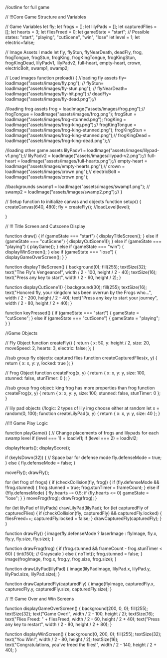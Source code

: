 //outline for full game

//  !!!Core Game Structure and Variables

// Game Variables
let fly;
let frogs = [];
let lilyPads = [];
let capturedFlies = [];
let hearts = 3;
let fliesFreed = 0;
let gameState = "start";  // Possible states: "start", "playing", "cutScene", "win", "lose"
let level = 1;
let electric=false; 
<!-- if ((spaceBarKey && keyPressHold)==true) {
    electric=true;
} else {

electric=false;
} -->

// Image Assets I made
let fly, flyStun, flyNearDeath, deadFly, frog, frogTongue, frogStun, frogKing, frogKingTongue, frogKingStun, frogKingDead, lilyPadv1, lilyPadv2, full-heart, empty-heart, crown, electricBolt, swamp1, swamp2;

// Load images
function preload() {
    //loading fly assets
fly= loadImage("assets/images/fly.png"); //
flyStun= loadImage("assets/images/fly-stun.png"); //
flyNearDeath= loadImage("assets/images/fly-hit.png");//
deadFly= loadImage("assets/images/fly-dead.png");//

 //loading frog assets
frog = loadImage("assets/images/frog.png");//
frogTongue = loadImage("assets/images/frog.png");
frogStun = loadImage("assets/images/frog-stunned.png"); 
frogKing = loadImage("assets/images/frog-king.png");//
frogKingTongue = loadImage("assets/images/frog-king-stunned.png");
frogKingStun  = loadImage("assets/images/frog-king-stunned.png");//
frogKingDead = loadImage("assets/images/frog-king-dead.png");//

 //loading other game assets
lilyPadv1 = loadImage("assets/images/lilypad-v1.png");//
lilyPadv2 = loadImage("assets/images/lilypad-v2.png");//
full-heart = loadImage("assets/images/full-hearts.png");//
empty-heart = loadImage("assets/images/empty-hearts.png");//
crown = loadImage("assets/images/crown.png");//
electricBolt = loadImage("assets/images/crown.png");

//backgrounds
swamp1 = loadImage("assets/images/swamp1.png"); //
swamp2 = loadImage("assets/images/swamp2.png");//
}

// Setup function to initialize canvas and objects
function setup() {
  createCanvas(640, 480);
  fly = createFly();
  //loadLevel(level);


}

// !!! Title Screen and Cutscene Display

function draw() {
  if (gameState === "start") {
    displayTitleScreen();
  } else if (gameState === "cutScene") {
    displayCutScene1();
  } else if (gameState === "playing") {
    playGame();
  } else if (gameState === "win") {
    displayWinScreen();
  } else if (gameState === "lose") {
    displayGameOverScreen();
  }
}

function displayTitleScreen() {
  background(0);
  fill(255);
  textSize(32);
  text("The Fly's Vengeance!", width / 2 - 100, height / 2 - 40);
  textSize(16);
  text("Press any key to start", width / 2 - 60, height / 2);
}

function displayCutScene1() {
  background(30);
  fill(255);
  textSize(16);
  text("Honored fly, your kingdom has been overrun by the Frogs who...", width / 2 - 200, height / 2 - 40);
  text("Press any key to start your journey", width / 2 - 80, height / 2 + 40);
}

function keyPressed() {
  if (gameState === "start") {
    gameState = "cutScene";
  } else if (gameState === "cutScene") {
    gameState = "playing";
  }
}

//Game Objects

// Fly Object
function createFly() {
  return {
    x: 50,
    y: height / 2,
    size: 20,
    moveSpeed: 2,
    hearts: 3,
    electric: false;
  };
}

//sub group fly objects: captured flies
function createCapturedFlies(x, y) {
  return { x: x, y: y, locked: true };
}


// Frog Object 
function createFrog(x, y) {
  return {
    x: x,
    y: y,
    size: 100,
    stunned: false,
    stunTimer: 0
  };
}

//sub group frog object: king frog has more properties than frog
function createFrog(x, y) {
  return {
    x: x,
    y: y,
    size: 100,
    stunned: false,
    stunTimer: 0
  };
}

// lily pad objects
//logic: 2 types of lily img choose either at random
 let x = random(0, 100);
function createLilyPad(x, y) {
  return { x: x, y: y, size: 40 };
}


//!!! Game Play Logic

function playGame() {
  // Change placements of frogs and lilypads for each swamp level
  if (level === 1) = loadlvl1;
  if (level === 2) = loadlvl2;

  displayHearts();
  displayScore();

  if (keyIsDown(32)) { // Space bar for defense mode
    fly.defenseMode = true;
  } else {
    fly.defenseMode = false;
  }

  moveFly();
  drawFly();

  for (let frog of frogs) {
    if (checkCollision(fly, frog)) {
      if (fly.defenseMode && !frog.stunned) {
        frog.stunned = true;
        frog.stunTimer = frameCount;
      } else if (!fly.defenseMode) {
        fly.hearts -= 0.5;
        if (fly.hearts <= 0) gameState = "lose";
      }
    }
    moveFrog(frog);
    drawFrog(frog);
  }

  for (let lilyPad of lilyPads) drawLilyPad(lilyPad);
  for (let capturedFly of capturedFlies) {
    if (checkCollision(fly, capturedFly) && capturedFly.locked) {
      fliesFreed++;
      capturedFly.locked = false;
    }
    drawCapturedFly(capturedFly);
  }
}

function drawFly() {
  image(fly.defenseMode ? laserImage : flyImage, fly.x, fly.y, fly.size, fly.size);
}

function drawFrog(frog) {
  if (frog.stunned && frameCount - frog.stunTimer < 60) {
    tint(150);  // Grayscale
  } else {
    noTint();
    frog.stunned = false;
  }
  image(frogImage, frog.x, frog.y, frog.size, frog.size);
}

function drawLilyPad(lilyPad) {
  image(lilyPadImage, lilyPad.x, lilyPad.y, lilyPad.size, lilyPad.size);
}

function drawCapturedFly(capturedFly) {
  image(flyImage, capturedFly.x, capturedFly.y, capturedFly.size, capturedFly.size);
}

// !!! Game Over and Win Screens

function displayGameOverScreen() {
  background(200, 0, 0);
  fill(255);
  textSize(32);
  text("Game Over!", width / 2 - 100, height / 2);
  textSize(16);
  text("Flies Freed: " + fliesFreed, width / 2 - 60, height / 2 + 40);
  text("Press any key to restart", width / 2 - 80, height / 2 + 80);
}

function displayWinScreen() {
  background(0, 200, 0);
  fill(255);
  textSize(32);
  text("You Win!", width / 2 - 80, height / 2);
  textSize(16);
  text("Congratulations, you've freed the flies!", width / 2 - 140, height / 2 + 40);
}
